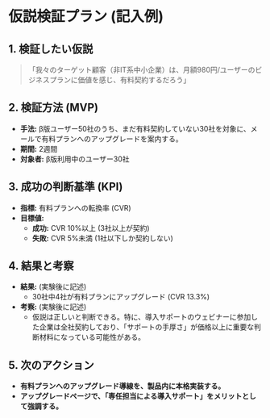 # 仮説検証プラン (記入例)

## 1. 検証したい仮説
> 「我々のターゲット顧客（非IT系中小企業）は、月額980円/ユーザーのビジネスプランに価値を感じ、有料契約するだろう」

## 2. 検証方法 (MVP)
- **手法:** β版ユーザー50社のうち、まだ有料契約していない30社を対象に、メールで有料プランへのアップグレードを案内する。
- **期間:** 2週間
- **対象者:** β版利用中のユーザー30社

## 3. 成功の判断基準 (KPI)
- **指標:** 有料プランへの転換率 (CVR)
- **目標値:**
  - **成功:** CVR 10%以上 (3社以上が契約)
  - **失敗:** CVR 5%未満 (1社以下しか契約しない)

## 4. 結果と考察
- **結果:** (実験後に記述)
  - 30社中4社が有料プランにアップグレード (CVR 13.3%)
- **考察:** (実験後に記述)
  - 仮説は正しいと判断できる。特に、導入サポートのウェビナーに参加した企業は全社契約しており、「サポートの手厚さ」が価格以上に重要な判断材料になっている可能性がある。

## 5. 次のアクション
- **有料プランへのアップグレード導線を、製品内に本格実装する。**
- **アップグレードページで、「専任担当による導入サポート」をメリットとして強調する。**
